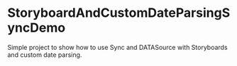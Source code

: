 # StoryboardAndCustomDateParsingSyncDemo

Simple project to show how to use Sync and DATASource with Storyboards and custom date parsing.
